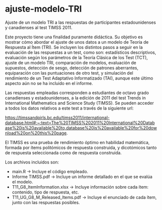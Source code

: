 # ajuste-modelo-TRI
Ajuste de un modelo TRI a las respuestas de participantes estadounidenses y canadienses al test TIMSS 2011.  

Este proyecto tiene una finalidad puramente didáctica. Su objetivo es mostrar cómo abordar el ajuste de unos datos a un modelo de Teoría de Respuesta al Ítem (TRI). Se incluyen los distintos pasos a seguir en la evaluación de las respuestas a un test, como son: estadísticos descriptivos, evaluación según los parámetros de la Teoría Clásica de los Test (TCT), ajuste de un modelo TRI, comparación de modelos, evaluación de supuestos, detección de sesgo, detección de patrones aberrantes, equiparación con las puntuaciones de otro test, y simulación del rendimiento de un Test Adaptativo Informatizado (TAI), aunque este último aspecto aún no se ha incluido en el informe. 

Las respuestas empleadas corresponden a estudiantes de octavo grado canadienses y estadounidenses, a la edición de 2011 del test Trends in International Mathematics and Science Study (TIMSS). Se pueden acceder a todos los datos relativos a este test a través de la siguiente url: 

https://timssandpirls.bc.edu/timss2011/international-database.html#:~:text=The%20TIMSS%202011%20International%20Database%20is%20available%20to,database%20is%20available%20for%20download%20on%20this%20page.

El TIMSS es una prueba de rendimiento óptimo en habilidad matemática, formada por ítems politómicos de respuesta construida, y dicotómicos tanto de respuesta  seleccionada como de respuesta construida. 

Los archivos incluidos son:
  - main.R -> Incluye el código empleado.
  - Informe TIMSS.pdf -> Incluye un informe detallado en el que se evalúa el modelo.
  - T11_G8_ItemInformation.xlsx -> Incluye información sobre cada ítem: contenido, tipo de respuesta, etc.
  - T11_UG_G8_M_Released_Items.pdf -> Incluye el enunciado de cada ítem, junto con las respuestas posibles.
  
